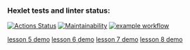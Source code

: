 ### Hexlet tests and linter status:
[![Actions Status](https://github.com/linoleum-js/frontend-project-lvl1/workflows/hexlet-check/badge.svg)](https://github.com/linoleum-js/frontend-project-lvl1/actions)
[![Maintainability](https://api.codeclimate.com/v1/badges/a99a88d28ad37a79dbf6/maintainability)](https://codeclimate.com/github/codeclimate/codeclimate/maintainability)
[![example workflow](https://github.com/linoleum-js/frontend-project-lvl1/actions/workflows/github-actions-demo.yml/badge.svg)](https://github.com/linoleum-js/frontend-project-lvl1/actions)


[lesson 5 demo](https://asciinema.org/a/424883)
[lesson 6 demo](https://asciinema.org/a/424880)
[lesson 7 demo](https://asciinema.org/a/424881)
[lesson 8 demo](https://asciinema.org/a/424885)

